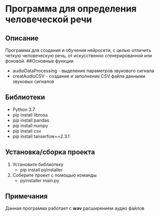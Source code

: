 # Программа для определения человеческой речи 
## Описание
Программа для создания и обучения нейросети, с целью отличить четкую человеческую речь, от искусственно сгенерированной или фоновой.
##Основные функции
* audioDataProcessing - выделение параметров звукового сигнала
* creatAudioCSV - создание и заполнение CSV файла данными звуковых сигналов
## Библиотеки 
* Python 3.7
* pip install librosa
* pip install pandas
* pip install numpy
* pip install csv
* pip install tanserfow==2.3.1
## Установка/сборка проекта 
1. Установите библиотеку
   * pip install pyinstaller
2. Соберите проект с помощью команды
   * pyinstaller main.py
## Примечания
Данная программа работает с **wav** расширением аудио файлов


